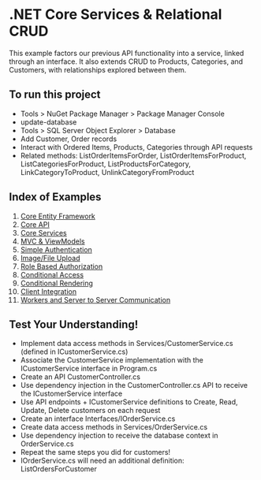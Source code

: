 # .NET Core Services & Relational CRUD
This example factors our previous API functionality into a service, linked through an interface. It also extends CRUD to Products, Categories, and Customers, with relationships explored between them.

## To run this project
- Tools > NuGet Package Manager > Package Manager Console
- update-database
- Tools > SQL Server Object Explorer > Database
- Add Customer, Order records
- Interact with Ordered Items, Products, Categories through API requests
- Related methods: ListOrderItemsForOrder, ListOrderItemsForProduct, ListCategoriesForProduct, ListProductsForCategory, LinkCategoryToProduct, UnlinkCategoryFromProduct



## Index of Examples
1. [Core Entity Framework](https://github.com/christinebittle/CoreEntityFramework)
2. [Core API](https://github.com/christinebittle/CoreAPI)
3. [Core Services](https://github.com/christinebittle/CoreServices)
4. [MVC & ViewModels](https://github.com/christinebittle/OnlineStore)
5. [Simple Authentication](https://github.com/christinebittle/OnlineStore/tree/Authentication1)
6. [Image/File Upload](https://github.com/christinebittle/OnlineStore/tree/product-image-upload)
7. [Role Based Authorization](https://github.com/christinebittle/OnlineStore/tree/Authentication2)
8. [Conditional Access](https://github.com/christinebittle/OnlineStore/tree/conditional-access)
9. [Conditional Rendering](https://github.com/christinebittle/OnlineStore/tree/conditional-rendering)
10. [Client Integration](https://github.com/christinebittle/OnlineStore/tree/client-integration)
11. [Workers and Server to Server Communication](https://github.com/christinebittle/OnlineStore/tree/worker)


## Test Your Understanding!
- Implement data access methods in Services/CustomerService.cs (defined in ICustomerService.cs)
- Associate the CustomerService implementation with the ICustomerService interface in Program.cs
- Create an API CustomerController.cs
- Use dependency injection in the CustomerController.cs API to receive the ICustomerService interface
- Use API endpoints + ICustomerService definitions to Create, Read, Update, Delete customers on each request
- Create an interface Interfaces/IOrderService.cs
- Create data access methods in Services/OrderService.cs
- Use dependency injection to receive the database context in OrderService.cs
- Repeat the same steps you did for customers!
- IOrderService.cs will need an additional definition: ListOrdersForCustomer
